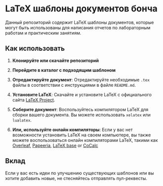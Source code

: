 # LaTeX шаблоны документов бонча

Данный репозиторий содержит LaTeX шаблоны документов, которые могут быть
использованы для написания отчетов по лабораторным работам и практическим
занятиям.

## Как использовать

1. **Клонируйте или скачайте репозиторий**

2. **Перейдите в каталог c подходящим шаблоном**

3. **Отредактируйте документ**: Отредактируйте необходимые `.tex` файлы в
   соответствии с инструкциями в файле `README.md`.

4. **Установите LaTeX**: Скачайте и установите LaTeX с официального сайта [LaTeX
   Project](https://www.latex-project.org/get/).

5. **Соберите документ**: Воспользуйтесь компилятором LaTeX для сборки вашего
   документа. Вы можете использовать `xelatex` или `lualatex`.

6. **Или, используйте онлайн компиляторы**: Если у вас нет возможности
   установить LaTeX на своем компьютере, вы также можете воспользоваться онлайн
   компиляторами LaTeX, такими как [Overleaf](https://www.overleaf.com/),
   [Papeeria](https://papeeria.com/), [LaTeX base](https://latexbase.com/) or
   [CoCalc](https://cocalc.com/)

## Вклад

Если у вас есть идеи по улучшению существующих шаблонов или вы хотите добавить
новые, не стесняйтесь отправлять пул-реквесты.

